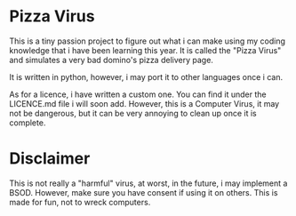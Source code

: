 # Pizza Virus
This is a tiny passion project to figure out what i can make using my coding knowledge that i have been learning this year. It is called the "Pizza Virus" and simulates a very bad domino's pizza delivery page.

It is written in python, however, i may port it to other languages once i can.

As for a licence, i have written a custom one. You can find it under the LICENCE.md file i will soon add.
However, this is a Computer Virus, it may not be dangerous, but it can be very annoying to clean up once it is complete.

# Disclaimer
This is not really a "harmful" virus, at worst, in the future, i may implement a BSOD. However, make sure you have consent if using it on others.
This is made for fun, not to wreck computers.

